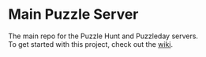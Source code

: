 # Main Puzzle Server
The main repo for the Puzzle Hunt and Puzzleday servers.  
To get started with this project, check out the [wiki](https://github.com/PuzzleServer/mainpuzzleserver/wiki).
